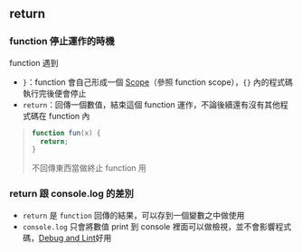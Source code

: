 ## return
### function 停止運作的時機
 function 遇到
 - `}`：function 會自己形成一個 [Scope](JavaScript/變數/Scope.md)（參照 function scope），`{}` 內的程式碼執行完後便會停止
 - `return`：回傳一個數值，結束這個 function 運作，不論後續還有沒有其他程式碼在 function 內

>```js
>function fun(x) {
>	return;
>}
>```
>不回傳東西當做終止 function 用

### return 跟 console.log 的差別
- `return` 是 `function` 回傳的結果，可以存到一個變數之中做使用
- `console.log` 只會將數值 print 到 console 裡面可以做檢視，並不會影響程式碼，[Debug and Lint](Debug%20and%20Lint.md)好用